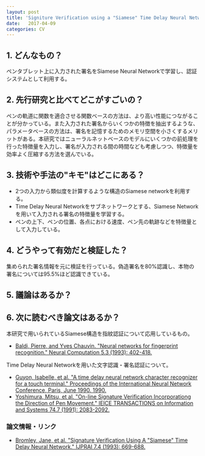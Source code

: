 ```yaml
---
layout: post
title: 'Signiture Verification using a "Siamese" Time Delay Neural Network'
date:   2017-04-09
categories: CV
---
```


## 1. どんなもの？

ペンタブレット上に入力された署名をSiamese Neural Networkで学習し、認証システムとして利用する。

## 2. 先行研究と比べてどこがすごいの？

ペンの軌道に関数を適合させる関数ベースの方法は、より高い性能につながることが分かっている。また入力された署名からいくつかの特徴を抽出するような、パラメータベースの方法は、署名を記憶するためのメモリ空間を小さくするメリットがある。本研究ではニューラルネットベースのモデルにいくつかの前処理を行った特徴量を入力し、署名が入力される間の時間なども考慮しつつ、特徴量を効率よく圧縮する方法を選んでいる。

## 3. 技術や手法の"キモ"はどこにある？

* 2つの入力から類似度を計算するような構造のSiamese networkを利用する。
* Time Delay Neural Networkをサブネットワークとする、Siamese Networkを用いて入力される署名の特徴量を学習する。
* ペンの上下、ペンの位置、各点における速度、ペン先の軌跡などを特徴量として入力している。

## 4. どうやって有効だと検証した？

集められた署名情報を元に検証を行っている。偽造署名を80%認識し、本物の署名については95.5%ほど認識できている。

## 5. 議論はあるか？


## 6. 次に読むべき論文はあるか？

本研究で用いられているSiamese構造を指紋認証について応用しているもの。
* [Baldi, Pierre, and Yves Chauvin. "Neural networks for fingerprint recognition." Neural Computation 5.3 (1993): 402-418.](http://authors.library.caltech.edu/12477/1/BALnc93.pdf)

Time Delay Neural Networkを用いた文字認識・署名認証について。
* [Guyon, Isabelle, et al. "A time delay neural network character recognizer for a touch terminal." Proceedings of the International Neural Network Conference, Paris, June 1990. 1990.](https://nyu.pure.elsevier.com/en/publications/a-time-delay-neural-network-character-recognizer-for-a-touch-term)
* [Yoshimura, Mitsu, et al. "On-line Signature Verification Incorporationg the Direction of Pen Movement." IEICE TRANSACTIONS on Information and Systems 74.7 (1991): 2083-2092.](http://search.ieice.org/bin/summary.php?id=e74-d_7_2083)

### 論文情報・リンク

* [Bromley, Jane, et al. "Signature Verification Using A "Siamese" Time Delay Neural Network." IJPRAI 7.4 (1993): 669-688.](https://papers.nips.cc/paper/769-signature-verification-using-a-siamese-time-delay-neural-network.pdf)
